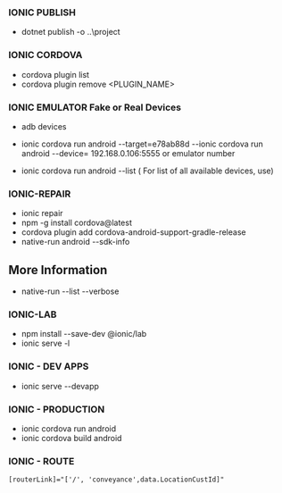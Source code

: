 
### IONIC PUBLISH
- dotnet publish -o ..\project

### IONIC CORDOVA
- cordova plugin list
- cordova plugin remove <PLUGIN_NAME>

### IONIC EMULATOR Fake or Real Devices

- adb devices
- ionic cordova run android --target=e78ab88d
--ionic cordova run android --device= 192.168.0.106:5555 or emulator number
 
- ionic cordova run android --list  ( For list of all available devices, use)

### IONIC-REPAIR

 - ionic repair
 - npm -g install cordova@latest
 - cordova plugin add cordova-android-support-gradle-release
 - native-run android --sdk-info
 
 ## More Information
- native-run --list --verbose

### IONIC-LAB 
- npm install --save-dev @ionic/lab
- ionic serve -l

### IONIC - DEV APPS

- ionic serve --devapp

### IONIC - PRODUCTION

- ionic cordova run android 
- ionic cordova build android 

### IONIC - ROUTE
```
[routerLink]="['/', 'conveyance',data.LocationCustId]"

```
